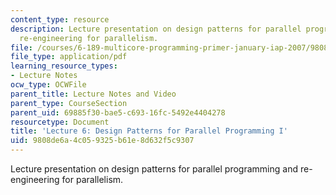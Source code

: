 ```yaml
---
content_type: resource
description: Lecture presentation on design patterns for parallel programming and
  re-engineering for parallelism.
file: /courses/6-189-multicore-programming-primer-january-iap-2007/9808de6a4c059325b61e8d632f5c9307_lec6patterns1.pdf
file_type: application/pdf
learning_resource_types:
- Lecture Notes
ocw_type: OCWFile
parent_title: Lecture Notes and Video
parent_type: CourseSection
parent_uid: 69885f30-bae5-c693-16fc-5492e4404278
resourcetype: Document
title: 'Lecture 6: Design Patterns for Parallel Programming I'
uid: 9808de6a-4c05-9325-b61e-8d632f5c9307
---
```

Lecture presentation on design patterns for parallel programming and re-engineering for parallelism.